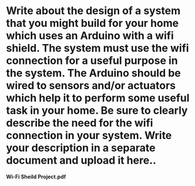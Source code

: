 # Write about the design of a system that you might build for your home which uses an Arduino with a wifi shield. The system must use the wifi connection for a useful purpose in the system. The Arduino should be wired to sensors and/or actuators which help it to perform some useful task in your home. Be sure to clearly describe the need for the wifi connection in your system. W​rite your description in a separate document and upload it here..


**Wi-Fi Sheild Project.pdf**
